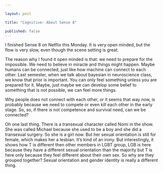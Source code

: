 ```yaml
---

layout: post

title: "Cognitive: About Sense 8"

published: false
---
```


I finished Sense 8 on Netflix this Monday. It is very open minded, but the flow is very slow, even though the scene setting is great.

The reason why I found it open minded is that: we need to prepare for the impossible. We need to believe in miracle and things might happen. Maybe humans can be connected, just like how machine can connect to each other. Last semester, when we talk about bayesian in neuroscience class, we know that prior is important. You can only feel something unless you are prepared for it. Maybe, just maybe we can develop some belief to something that is not possible, we can feel more things.

Why people does not connect with each other, or it seems that way now, is probably because we need to compete or even kill each other in the early stage. So, so, if there is not competence and survival need, can we be connected?

Oh one last thing. There is a transexual character called Nomi in the show. She was called Michael because she used to be a boy and she did a transexual surgery. So she is a girl now. But her sexual orientation is still for female, which makes her a lesbian. It’s kind of an irony. But interestingly, it shows how T is different then other members in LGBT group, LGB is here because they have a different sexual orientation than the majority but T is here only because they feel different about their own sex. So why are they grouped together? Sexual orientation and gender identity is really a different thing.

